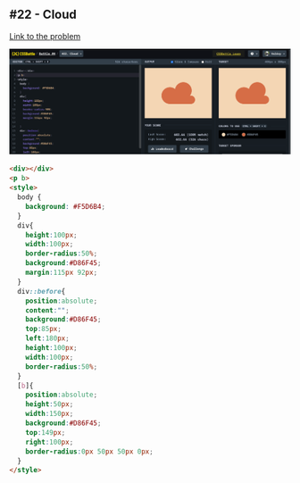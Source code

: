## #22 - Cloud

[Link to the problem](https://cssbattle.dev/play/22)

![result](./images/cloud.png)

```html
<div></div>
<p b>
<style>
  body {
    background: #F5D6B4;
  }
  div{
    height:100px;
    width:100px;
    border-radius:50%;
    background:#D86F45;
 	margin:115px 92px;
  }  
  div::before{
    position:absolute;
    content:"";
    background:#D86F45;
    top:85px;
    left:180px;
    height:100px;
    width:100px;
    border-radius:50%;
  }
  [b]{
    position:absolute;
    height:50px;
    width:150px;
    background:#D86F45;
    top:149px;
    right:100px;  
    border-radius:0px 50px 50px 0px;
  } 
</style>
```